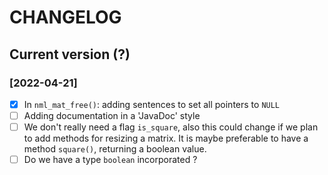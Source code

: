 # CHANGELOG

## Current version (?)

### [2022-04-21]

- [X] In `nml_mat_free()`: adding sentences to set all pointers to `NULL`
- [ ] Adding documentation in a 'JavaDoc' style
- [ ] We don't really need a flag `is_square`, also this could change if we plan to add methods for resizing a matrix. It is maybe preferable to have a method `square()`, returning a boolean value.
- [ ] Do we have a type `boolean` incorporated ?